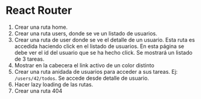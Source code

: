 # React Router

1. Crear una ruta home.
2. Crear una ruta users, donde se ve un listado de usuarios.
3. Crear una ruta de user donde se ve el detalle de un usuario. Esta ruta es accedida haciendo click en el listado de usuarios. En esta página se debe ver el id del usuario que se ha hecho click. Se mostrará un listado de 3 tareas.
4. Mostrar en la cabecera el link activo de un color distinto
5. Crear una ruta anidada de usuarios para acceder a sus tareas. Ej: `/users/42/todos`. Se accede desde detalle de usuario.
6. Hacer lazy loading de las rutas.
7. Crear una ruta 404
